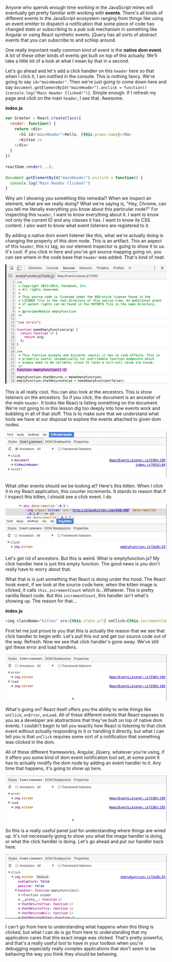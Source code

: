 Anyone who spends enough time working in the JavaScript mines will eventually get pretty familiar with working with **events**. There's all kinds of different events in the JavaScript ecosystem ranging from things like using an event emitter to dispatch a notification that some piece of code has changed state or subscribing to a pub sub mechanism in something like Angular or using React synthetic events. jQuery has all sorts of abstract events that you can subscribe to and schlep around.

One really important really common kind of event is the **native dom event**. A lot of these other kinds of events get built on top of this actually. We'll take a little bit of a look at what I mean by that in a second.

Let's go ahead and let's add a click handler on this `header` here so that when I click it, I am notified in the console. This is nothing fancy. We're going to say `id="mainHeader"`. Then we're just going to come down here and say `document.getElementById("mainHeader").onclick = function() {console.log("Main Header Clicked!")}`. Simple enough. If I refresh my page and click on the main `header`, I see that. Awesome.

**index.js**
```javascript
var Greeter = React.createClass({
  render: function() {
    return <div>
      <h1 id="mainHeader">Hello, {this.props.name}</h1>
      <Kitten />
    </div>
  }
})

reactDom.render(...);

document.getElementById("mainHeader").onclick = function() {
  console.log("Main Header Clicked!")
}
```

Why am I showing you something this remedial? When we inspect an element, what are we really doing? What we're saying is, "Hey, Chrome, can you tell me literally everything you know about this particular node?" For inspecting this `header`, I want to know everything about it. I want to know not only the current ID and any classes it has. I want to know its CSS content. I also want to know what event listeners are registered to it.

By adding a native dom event listener like this, what we're actually doing is changing the property of this dom node. This is an artifact. This an aspect of this `header`, this `h1` tag, so our element inspector is going to show it to us. It's cool. If you click in here and you've got source mapping going on, you can see where in the code base that `header` was added. That's kind of neat.

![Source mapping](../images/javascript-understand-the-event-listeners-panel-source-mapping.png)

This is all really cool. You can also look at the ancestors. This is show listeners on the ancestors. So if you click, the document is an ancestor of the main `header`. It looks like React is listing something on the document. We're not going to in this lesson dig too deeply into how events work and bubbling in all of that stuff. This is to make sure that we understand what tools we have at our disposal to explore the events attached to given dom nodes.

![Ancestors](../images/javascript-understand-the-event-listeners-panel-ancestors.png)

What other events should we be looking at? Here's this kitten. When I click it in my React application, this counter increments. It stands to reason that if I inspect this kitten, I should see a click event. I do.

![Kitten Clicker](../images/javascript-understand-the-event-listeners-panel-kitten-clicker.png)

Let's get rid of ancestors. But this is weird. What is emptyfunction.js? My click handler here is just this empty function. The good news is you don't really have to worry about that.

What that is is just something that React is doing under the hood. The React hook event, if we look at the source code here, when the kitten image is clicked, it calls `this.incrementCount` which is...Whatever. This is pretty vanilla React code. But this `incrementCount`, this handler isn't what's showing up. The reason for that...

**index.js**
```javascript
<img className="kitten" src={this.state.url} onClick={this.incrementCount} />
```

First let me just prove to you that this is actually the reason that we see that click handler to begin with. Let's pull this out and get our source code out of the way. Refresh. Now we see that click handler's gone away. We've still got these error and load handlers.

![Error and Load Handlers](../images/javascript-understand-the-event-listeners-panel-error-and-load-handlers.png)

What's going on? React itself offers you the ability to write things like `onClick`, `onError`, `onLoad`. All of these different events that React exposes to you as a developer are abstractions that they've built on top of native dom events. I couldn't begin to tell you exactly how React is listening to that click event without actually responding to it or handling it directly, but what I can tell you is that `onClick` requires some sort of a notification that something was clicked in the dom.

All of these different frameworks, Angular, jQuery, whatever you're using, if it offers you some kind of dom event notification tool set, at some point it has to actually modify the dom node by adding an event handler to it. Any time that happens, it's going to show up here.

![Error and Load Handlers](../images/javascript-understand-the-event-listeners-panel-error-and-load-handlers.png)

So this is a really useful panel just for understanding where things are wired up. It's not necessarily going to show you what the image handler is doing, or what the click handler is doing. Let's go ahead and put our handler back here.

![Click Handler Tree](../images/javascript-understand-the-event-listeners-panel-click-handler-tree.png)

I can't go from here to understanding what happens when this thing is clicked, but what I can do is go from here to understanding that my application cares that this exact image was clicked. That's pretty powerful, and that's a really useful tool to have in your toolbox when you're debugging especially really complex applications that don't seem to be behaving the way you think they should be behaving.